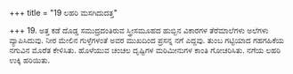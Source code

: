 +++
title = "19 ಲಹರಿ ಮಸಗಿದುದತ್ತ"

+++
19. ಅತ್ತ ಕಡೆ ದೊಡ್ಡ ಸಮುದ್ರದಂತಿರುವ ಸ್ತ್ರೀಸಮೂಹದ  ಹುಬ್ಬಿನ ವಿಕಾರಗಳ ತೆರೆಮಾಲೆಗಳು ಅಲೆಗಳು ವ್ಯಾಪಿಸಿದುವು. ನೀರ ಮೇಲಿನ ಗುಳ್ಳೆಗಳಂತೆ ಅವರ ಮುಖದಿಂದ  ಪ್ರಸನ್ನ ನಗೆ  ಎದ್ದವು.  ತುಂಬ ಗಟ್ಟಿಯಾದ ಗಹಗಹಿಕೆಯ ನಗುವಿನ ಮೊರೆತ ಕೇಳಿಸಿತು. ಹೊಳೆಯುವ ಚಂಚಲ ದೃಷ್ಟಿಗಳ ಮರಿಮೀನುಗಳ ಕಾಂತಿ ಗೋಚರಿಸಿತು. ನಗೆಯ ಲಹರಿ ಉಕ್ಕಿ ಹರಿಯಿತು.